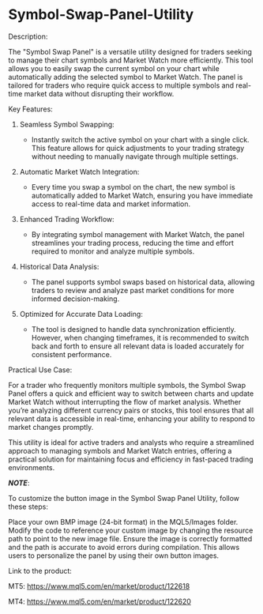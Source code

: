 # Symbol-Swap-Panel-Utility
Description:


The "Symbol Swap Panel" is a versatile utility designed for traders seeking to manage their chart symbols and Market Watch more efficiently. This tool allows you to easily swap the current symbol on your chart while automatically adding the selected symbol to Market Watch. The panel is tailored for traders who require quick access to multiple symbols and real-time market data without disrupting their workflow.

Key Features:

1. Seamless Symbol Swapping:
   - Instantly switch the active symbol on your chart with a single click. This feature allows for quick adjustments to your trading strategy without needing to manually navigate through multiple settings.

2. Automatic Market Watch Integration:
   - Every time you swap a symbol on the chart, the new symbol is automatically added to Market Watch, ensuring you have immediate access to real-time data and market information.

3. Enhanced Trading Workflow:
   - By integrating symbol management with Market Watch, the panel streamlines your trading process, reducing the time and effort required to monitor and analyze multiple symbols.

4. Historical Data Analysis:
   - The panel supports symbol swaps based on historical data, allowing traders to review and analyze past market conditions for more informed decision-making.

5. Optimized for Accurate Data Loading:
   - The tool is designed to handle data synchronization efficiently. However, when changing timeframes, it is recommended to switch back and forth to ensure all relevant data is loaded accurately for consistent performance.

Practical Use Case:

For a trader who frequently monitors multiple symbols, the Symbol Swap Panel offers a quick and efficient way to switch between charts and update Market Watch without interrupting the flow of market analysis. Whether you’re analyzing different currency pairs or stocks, this tool ensures that all relevant data is accessible in real-time, enhancing your ability to respond to market changes promptly.

This utility is ideal for active traders and analysts who require a streamlined approach to managing symbols and Market Watch entries, offering a practical solution for maintaining focus and efficiency in fast-paced trading environments.

***NOTE***:

To customize the button image in the Symbol Swap Panel Utility, follow these steps:

Place your own BMP image (24-bit format) in the MQL5/Images folder.
Modify the code to reference your custom image by changing the resource path to point to the new image file.
Ensure the image is correctly formatted and the path is accurate to avoid errors during compilation.
This allows users to personalize the panel by using their own button images.

Link to the product:

MT5: https://www.mql5.com/en/market/product/122618

MT4: https://www.mql5.com/en/market/product/122620
